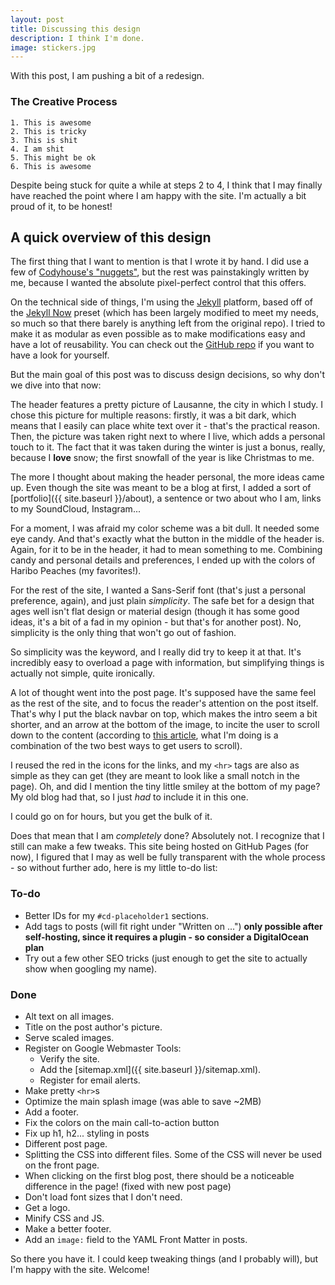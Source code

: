```yaml
---
layout: post
title: Discussing this design
description: I think I'm done.
image: stickers.jpg
---
```


With this post, I am pushing a bit of a redesign.

### The Creative Process

    1. This is awesome  
    2. This is tricky 
    3. This is shit 
    4. I am shit 
    5. This might be ok 
    6. This is awesome

Despite being stuck for quite a while at steps 2 to 4, I think that I may finally have reached the point where I am happy with the site. I'm actually a bit proud of it, to be honest!

## A quick overview of this design

The first thing that I want to mention is that I wrote it by hand. I did use a few of [Codyhouse's "nuggets"](http://codyhouse.co/), but the rest was painstakingly written by me, because I wanted the absolute pixel-perfect control that this offers.

On the technical side of things, I'm using the [Jekyll](http://jekyllrb.com/) platform, based off of the [Jekyll Now](https://github.com/barryclark/jekyll-now) preset (which has been largely modified to meet my needs, so much so that there barely is anything left from the original repo). I tried to make it as modular as even possible as to make modifications easy and have a lot of reusability. You can check out the [GitHub repo](https://github.com/MaximeKjaer/MaximeKjaer.github.io) if you want to have a look for yourself.

But the main goal of this post was to discuss design decisions, so why don't we dive into that now:

<!--- Separator -->

The header features a pretty picture of Lausanne, the city in which I study. I chose this picture for multiple reasons: firstly, it was a bit dark, which means that I easily can place white text over it - that's the practical reason. Then, the picture was taken right next to where I live, which adds a personal touch to it. The fact that it was taken during the winter is just a bonus, really, because I **love** snow; the first snowfall of the year is like Christmas to me.

The more I thought about making the header personal, the more ideas came up. Even though the site was meant to be a blog at first, I added a sort of [portfolio]({{ site.baseurl }}/about), a sentence or two about who I am, links to my SoundCloud, Instagram...

For a moment, I was afraid my color scheme was a bit dull. It needed some eye candy. And that's exactly what the button in the middle of the header is. Again, for it to be in the header, it had to mean something to me. Combining candy and personal details and preferences, I ended up with the colors of Haribo Peaches (my favorites!).

For the rest of the site, I wanted a Sans-Serif font (that's just a personal preference, again), and just plain *simplicity*. The safe bet for a design that ages well isn't flat design or material design (though it has some good ideas, it's a bit of a fad in my opinion - but that's for another post). No, simplicity is the only thing that won't go out of fashion.

So simplicity was the keyword, and I really did try to keep it at that. It's incredibly easy to overload a page with information, but simplifying things is actually not simple, quite ironically.

A lot of thought went into the post page. It's supposed have the same feel as the rest of the site, and to focus the reader's attention on the post itself. That's why I put the black navbar on top, which makes the intro seem a bit shorter, and an arrow at the bottom of the image, to incite the user to scroll down to the content (according to [this article](http://hugeinc.com/ideas/perspective/everybody-scrolls), what I'm doing is a combination of the two best ways to get users to scroll).

I reused the red in the icons for the links, and my `<hr>` tags are also as simple as they can get (they are meant to look like a small notch in the page). Oh, and did I mention the tiny little smiley at the bottom of my page? My old blog had that, so I just *had* to include it in this one.

I could go on for hours, but you get the bulk of it.

Does that mean that I am *completely* done? Absolutely not. I recognize that I still can make a few tweaks. This site being hosted on GitHub Pages (for now), I figured that I may as well be fully transparent with the whole process - so without further ado, here is my little to-do list:

### To-do

- Better IDs for my `#cd-placeholder1` sections.
- Add tags to posts (will fit right under "Written on ...") **only possible after self-hosting, since it requires a plugin - so consider a DigitalOcean plan**
- Try out a few other SEO tricks (just enough to get the site to actually show when googling my name).

### Done

- Alt text on all images.
- Title on the post author's picture.
- Serve scaled images.
- Register on Google Webmaster Tools:
  - Verify the site.
  - Add the [sitemap.xml]({{ site.baseurl }}/sitemap.xml).
  - Register for email alerts.
- Make pretty `<hr>`s
- Optimize the main splash image (was able to save ~2MB)
- Add a footer.
- Fix the colors on the main call-to-action button
- Fix up h1, h2... styling in posts
- Different post page.
- Splitting the CSS into different files. Some of the CSS will never be used on the front page.
- When clicking on the first blog post, there should be a noticeable difference in the page! (fixed with new post page)
- Don't load font sizes that I don't need.
- Get a logo.
- Minify CSS and JS.
- Make a better footer.
- Add an `image:` field to the YAML Front Matter in posts.

So there you have it. I could keep tweaking things (and I probably will), but I'm happy with the site. Welcome!